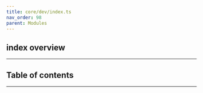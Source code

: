 ```yaml
---
title: core/dev/index.ts
nav_order: 98
parent: Modules
---
```


## index overview

---

<h2 class="text-delta">Table of contents</h2>

---
